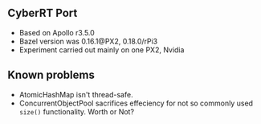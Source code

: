 ## CyberRT Port
- Based on Apollo r3.5.0
- Bazel version was 0.16.1@PX2, 0.18.0/rPi3
- Experiment carried out mainly on one PX2, Nvidia

## Known problems
- AtomicHashMap isn't thread-safe.
- ConcurrentObjectPool sacrifices effeciency for not so commonly used `size()` functionality. Worth or Not?

